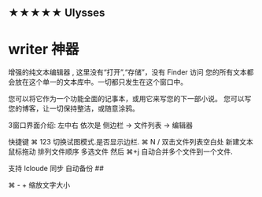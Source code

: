 ## ★★★★★ UIysses
# writer 神器

增强的纯文本编辑器 , 这里没有“打开”,“存储”，没有 Finder 访问
您的所有文本都会放在这个单一的文本库中。一切都只发生在这个窗口中。

您可以将它作为一个功能全面的记事本，或用它来写您的下一部小说。
您可以写您的博客，让一切保持整洁，或随意涂鸦。


3窗口界面介绍: 左中右 依次是  侧边栏 → 文件列表 → 编辑器

快捷键 
⌘ 123  切换试图模式.是否显示边栏.
⌘ N   / 双击文件列表空白处   新建文本
鼠标拖动  排列文件顺序
多选文件 然后 ⌘+j  自动合并多个文件到一个文件.



支持 Icloude 同步  自动备份
\#\# 


⌘ - +  缩放文字大小  
